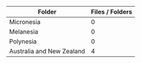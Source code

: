 | Folder                    |   Files / Folders |
|---------------------------|-------------------|
| Micronesia                |                 0 |
| Melanesia                 |                 0 |
| Polynesia                 |                 0 |
| Australia and New Zealand |                 4 |